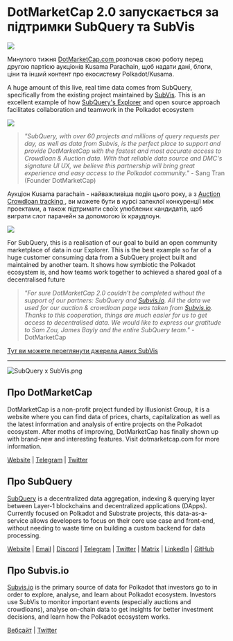 # DotMarketCap 2.0 запускається за підтримки SubQuery та SubVis

![](https://cdn-images-1.medium.com/max/1600/1*fIxEXupCMUaaMsWQbA7zFQ.gif)

Минулого тижня [ DotMarketCap.com ](https://dotmarketcap.com/) розпочав свою роботу перед другою партією аукціонів Kusama Parachain, щоб надати дані, блоги, ціни та інший контент про екосистему Polkadot/Kusama.

A huge amount of this live, real time data comes from SubQuery, specifically from the existing project maintained by [SubVis](https://explorer.subquery.network/subquery/subvis-io/kusama-auction). This is an excellent example of how [SubQuery's Explorer](https://explorer.subquery.network/) and open source approach facilitates collaboration and teamwork in the Polkadot ecosystem

![](https://cdn-images-1.medium.com/max/1600/1*-UL84MrIB3TtZBkDPwLMmw.png)

> *"SubQuery, with over 60 projects and millions of query requests per day, as well as data from Subvis, is the perfect place to support and provide DotMarketCap with the fastest and most accurate access to Crowdloan & Auction data. With that reliable data source and DMC's signature UI UX, we believe this partnership will bring great experience and easy access to the Polkadot community."* - Sang Tran (Founder DotMarketCap)

Аукціон Kusama parachain - найважливіша подія цього року, а з [Auction Crowdloan tracking ](https://dotmarketcap.com/auction), ви можете бути в курсі запеклої конкуренції між проектами, а також підтримати своїх улюблених кандидатів, щоб виграти слот парачейн за допомогою їх краудлоун.

![](https://cdn-images-1.medium.com/max/1600/1*n_y-1CUv1BcU2bzCs15djA.png)

For SubQuery, this is a realisation of our goal to build an open community marketplace of data in our Explorer. This is the best example so far of a huge customer consuming data from a SubQuery project built and maintained by another team. It shows how symbiotic the Polkadot ecosystem is, and how teams work together to achieved a shared goal of a decentralised future

> *"For sure DotMarketCap 2.0 couldn’t be completed without the support of our partners: SubQuery and [Subvis.io](http://subvis.io/). All the data we used for our auction & crowdloan page was taken from [Subvis.io](http://subvis.io/). Thanks to this cooperation, things are much easier for us to get access to decentralised data. We would like to express our gratitude to Sam Zou, James Bayly and the entire SubQuery team."* - DotMarketCap

[Тут ви можете переглянути джерела даних SubVis](https://explorer.subquery.network/subquery/subvis-io/kusama-auction)

---

![SubQuery x SubVis.png](https://cdn-images-1.medium.com/max/1600/1*ZOtmJdlgr-5H4BAt2gVKLw.png)

## **Про DotMarketCap**

DotMarketCap is a non-profit project funded by Illusionist Group, it is a website where you can find data of prices, charts, capitalization as well as the latest information and analysis of entire projects on the Polkadot ecosystem. After moths of improving, DotMarketCap has finally shown up with brand-new and interesting features. Visit dotmarketcap.com for more information.

[Website](http://dotmarketcap.com/) | [Telegram](https://t.me/DotMarketCap_ANN) | [Twitter](https://twitter.com/DotMarketCap?ref_src=twsrc%5Egoogle%7Ctwcamp%5Eserp%7Ctwgr%5Eauthor)

## **Про SubQuery**

[SubQuery](https://subquery.network/) is a decentralized data aggregation, indexing & querying layer between Layer-1 blockchains and decentralized applications (DApps). Currently focused on Polkadot and Substrate projects, this data-as-a-service allows developers to focus on their core use case and front-end, without needing to waste time on building a custom backend for data processing.

[Website](https://subquery.network/) | [Email](mailto:hello@subquery.network) | [Discord](https://discord.com/invite/78zg8aBSMG) | [Telegram](https://t.me/subquerynetwork) | [Twitter](https://twitter.com/subquerynetwork) | [Matrix](https://matrix.to/#/#subquery:matrix.org) | [LinkedIn](https://www.linkedin.com/company/subquery) | [GitHub](https://github.com/subquery)

## **Про Subvis.io**

[Subvis.io](https://dotmarketcap.com/blog-detail/541/Subvis.io) is the primary source of data for Polkadot that investors go to in order to explore, analyse, and learn about Polkadot ecosystem. Investors use SubVis to monitor important events (especially auctions and crowdloans), analyse on-chain data to get insights for better investment decisions, and learn how the Polkadot ecosystem works.

[Вебсайт](https://www.subvis.io/) | [Twitter](https://twitter.com/subvisioapp)
